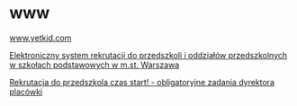 # www
www.yetkid.com

[Elektroniczny system rekrutacji do przedszkoli i oddziałów przedszkolnych w szkołach podstawowych w m.st. Warszawa](https://warszawa-przedszkola.pzo.edu.pl/formico-parents/main.action)


[Rekrutacja do przedszkola czas start! - obligatoryjne zadania dyrektora placówki](https://inso.pl/blog/rekrutacja-do-przedszkola-czas-start-obligatoryjne-zadania-dyrektora-placowki)

